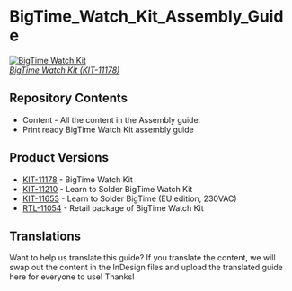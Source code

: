 BigTime_Watch_Kit_Assembly_Guide
================================
[![BigTime Watch Kit](https://dlnmh9ip6v2uc.cloudfront.net/images/products/1/1/1/7/8/Watch-01-Working\(Pathed\)_medium.jpg)  
*BigTime Watch Kit (KIT-11178)*](https://www.sparkfun.com/products/11178)

Repository Contents
----------------
* Content - All the content in the Assembly guide. 
* Print ready BigTime Watch Kit assembly guide 

Product Versions
----------------
* [KIT-11178](https://www.sparkfun.com/products/11178) - BigTime Watch Kit
* [KIT-11210](https://www.sparkfun.com/products/11210) - Learn to Solder BigTime Watch Kit
* [KIT-11653](https://www.sparkfun.com/products/11653) - Learn to Solder BigTime (EU edition, 230VAC)
* [RTL-11054](https://www.sparkfun.com/products/11054) - Retail package of BigTime Watch Kit


Translations
----------------
Want to help us translate this guide? If you translate the content, we will swap out the content in the InDesign files and upload the translated guide here for everyone to use!
Thanks! 
